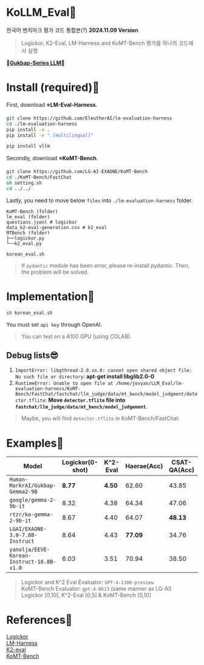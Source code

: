 # KoLLM_Eval🥰
한국어 벤치마크 평가 코드 통합본(?) **2024.11.09 Version**  
> Logickor, K2-Eval, LM-Harness and KoMT-Bench 평가를 하나의 코드에서 실행
  
**🍚[Gukbap-Series LLM](https://huggingface.co/collections/HumanF-MarkrAI/gukbap-series-llm-66d32e5e8da15c515181b071)🍚**
  
# Install (required)🤩
First, download **⭐LM-Eval-Harness**.  
```bash
git clone https://github.com/EleutherAI/lm-evaluation-harness
cd ./lm-evaluation-harness
pip install -e .
pip install -e ".[multilingual]"

pip install vllm
```
  
Secondly, download **⭐KoMT-Bench**.
```bash
git clone https://github.com/LG-AI-EXAONE/KoMT-Bench
cd ./KoMT-Bench/FastChat
sh setting.sh
cd ../../
```
  
Lastly, you need to move below `files` into `./lm-evaluation-harness` folder.
```
KoMT-Bench (folder)
lm_eval (folder)
questions.jsonl # logickor
data_k2-eval-generation.csv # k2_eval
MTBench (folder)
├──logickor.py
└──k2_eval.py

korean_eval.sh
```

> If `pydantic` module has been error, please re-install pydantic. Then, the problem will be solved.
  
# Implementation🤩
```bash
sh korean_eval.sh
```
You must set `api key` through OpenAI.  
> You can test on a A100 GPU (using COLAB).

## Debug lists😎
1. `ImportError: libgthread-2.0.so.0: cannot open shared object file: No such file or directory`: **apt-get install libglib2.0-0**
2. `RuntimeError: Unable to open file at /home/jovyan/LLM_Eval/lm-evaluation-harness/KoMT-Bench/FastChat/fastchat/llm_judge/data/mt_bench/model_judgment/detector.tflite`: **Move `detector.tflite` file into `fastchat/llm_judge/data/mt_bench/model_judgement`**.
> Maybe, you will find `detector.tflite` in KoMT-Bench/FastChat.
   
# Examples🤩
| Model | Logickor(0-shot) | K^2-Eval | Haerae(Acc) | CSAT-QA(Acc) | kmmlu(Acc) | KoMT-Bench |
| ------------- | ------------- | ------------- | ------------- | ------------- | ------------- | ------------- |
| `Human-MarkrAI/Gukbap-Gemma2-9B` | **8.77** | **4.50** | 62.60 | 43.85 | **46.46** | 8.71 |
| `google/gemma-2-9b-it` | 8.32 | 4.38 | 64.34 | 47.06 | 42.51 | 7.92 |
| `rtzr/ko-gemma-2-9b-it` | 8.67 | 4.40 | 64.07 | **48.13** | 44.75 | NaN |
| `LGAI/EXAONE-3.0-7.8B-Instruct` | 8.64 | 4.43 | **77.09** | 34.76 | 35.23 | **8.92** |
| `yanolja/EEVE-Korean-Instruct-10.8B-v1.0` | 6.03 | 3.51 | 70.94 | 38.50 | 41.99 | 7.08 |
  
> Logickor and K^2 Eval Evaluator: `GPT-4-1106-preview`  
> KoMT-Bench Evaluator: `gpt-4-0613` (same manner as LG-AI)  
> Logickor [0,10], K^2-Eval [0,5] & KoMT-Bench [0,10]
  
# References🌠
[Logickor](https://github.com/instructkr/LogicKor)  
[LM-Harness](https://github.com/EleutherAI/lm-evaluation-harness)  
[K2-eval](https://huggingface.co/datasets/HAERAE-HUB/K2-Eval)   
[KoMT-Bench](https://github.com/LG-AI-EXAONE/KoMT-Bench/tree/main)  
